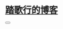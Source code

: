 # [踏歌行的博客](https://www.runoob.com)
<button onclick="alert('欢迎来到我的blog');window.location.href='./html/test.html'"></button>
